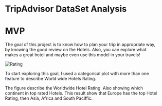 # TripAdvisor DataSet Analysis 

# MVP

The goal of this project is to know how to plan your trip in appropriate way, by knowing the good review on the Hotels. Also, you can explore what makes a great hotel and maybe even use this model in your travels! 


![Rating](https://user-images.githubusercontent.com/93079353/142381397-649e96e5-1937-42a9-a7c9-aa44f433e01c.png)


To start exploring this goal, I used a categorical plot with more than one feature to describe World wide Hotels Rating.

The figure describe the Worldwide Hotel Rating. Also showing which continent in top rated Hotels.
This result show that Europe has the top Hotel Rating, then Asia, Africa and South Paciffic.
